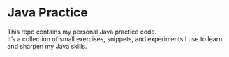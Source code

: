 # Java Practice

This repo contains my personal Java practice code.  
It’s a collection of small exercises, snippets, and experiments I use to learn and sharpen my Java skills.
